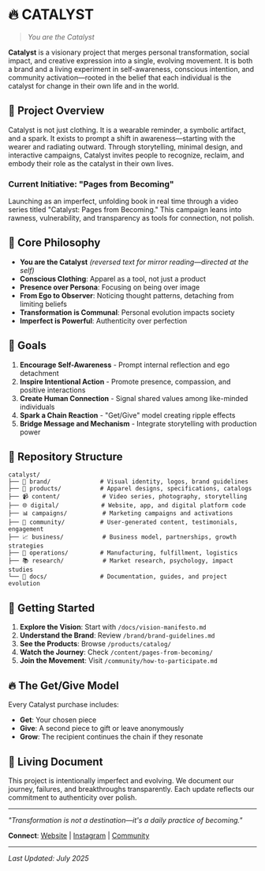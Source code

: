 # 🔥 CATALYST

> *You are the Catalyst*

**Catalyst** is a visionary project that merges personal transformation, social impact, and creative expression into a single, evolving movement. It is both a brand and a living experiment in self-awareness, conscious intention, and community activation—rooted in the belief that each individual is the catalyst for change in their own life and in the world.

## 🎯 Project Overview

Catalyst is not just clothing. It is a wearable reminder, a symbolic artifact, and a spark. It exists to prompt a shift in awareness—starting with the wearer and radiating outward. Through storytelling, minimal design, and interactive campaigns, Catalyst invites people to recognize, reclaim, and embody their role as the catalyst in their own lives.

### Current Initiative: "Pages from Becoming"
Launching as an imperfect, unfolding book in real time through a video series titled "Catalyst: Pages from Becoming." This campaign leans into rawness, vulnerability, and transparency as tools for connection, not polish.

## 🌟 Core Philosophy

- **You are the Catalyst** *(reversed text for mirror reading—directed at the self)*
- **Conscious Clothing**: Apparel as a tool, not just a product
- **Presence over Persona**: Focusing on being over image
- **From Ego to Observer**: Noticing thought patterns, detaching from limiting beliefs
- **Transformation is Communal**: Personal evolution impacts society
- **Imperfect is Powerful**: Authenticity over perfection

## 🎯 Goals

1. **Encourage Self-Awareness** - Prompt internal reflection and ego detachment
2. **Inspire Intentional Action** - Promote presence, compassion, and positive interactions
3. **Create Human Connection** - Signal shared values among like-minded individuals
4. **Spark a Chain Reaction** - "Get/Give" model creating ripple effects
5. **Bridge Message and Mechanism** - Integrate storytelling with production power

## 📁 Repository Structure

```
catalyst/
├── 🎨 brand/              # Visual identity, logos, brand guidelines
├── 👕 products/           # Apparel designs, specifications, catalogs
├── 📹 content/            # Video series, photography, storytelling
├── 🌐 digital/            # Website, app, and digital platform code
├── 📊 campaigns/          # Marketing campaigns and activations
├── 🤝 community/          # User-generated content, testimonials, engagement
├── 📈 business/           # Business model, partnerships, growth strategies
├── 🔧 operations/         # Manufacturing, fulfillment, logistics
├── 📚 research/           # Market research, psychology, impact studies
└── 📖 docs/               # Documentation, guides, and project evolution
```

## 🚀 Getting Started

1. **Explore the Vision**: Start with `/docs/vision-manifesto.md`
2. **Understand the Brand**: Review `/brand/brand-guidelines.md`
3. **See the Products**: Browse `/products/catalog/`
4. **Watch the Journey**: Check `/content/pages-from-becoming/`
5. **Join the Movement**: Visit `/community/how-to-participate.md`

## 🔥 The Get/Give Model

Every Catalyst purchase includes:
- **Get**: Your chosen piece
- **Give**: A second piece to gift or leave anonymously
- **Grow**: The recipient continues the chain if they resonate

## 🌱 Living Document

This project is intentionally imperfect and evolving. We document our journey, failures, and breakthroughs transparently. Each update reflects our commitment to authenticity over polish.

---

*"Transformation is not a destination—it's a daily practice of becoming."*

**Connect**: [Website](https://catalyst.co) | [Instagram](https://instagram.com/catalyst) | [Community](https://community.catalyst.co)

---

*Last Updated: July 2025*